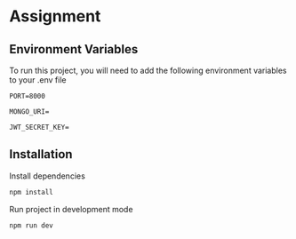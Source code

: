 # Assignment


## Environment Variables

To run this project, you will need to add the following environment variables to your .env file

`PORT=8000`

`MONGO_URI=`

`JWT_SECRET_KEY=`

## Installation

Install dependencies

```bash
npm install
```

Run project in development mode

```bash
npm run dev
```
